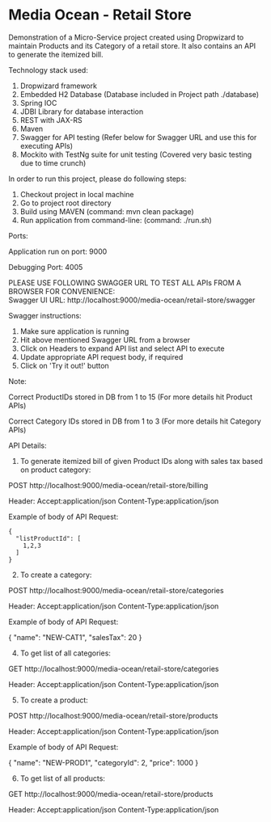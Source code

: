 # Media Ocean - Retail Store

Demonstration of a Micro-Service project created using Dropwizard to maintain Products and its Category of a retail store. 
It also contains an API to generate the itemized bill.  

Technology stack used:
1) Dropwizard framework
2) Embedded H2 Database (Database included in Project path ./database)
2) Spring IOC
3) JDBI Library for database interaction
4) REST with JAX-RS
5) Maven
6) Swagger for API testing (Refer below for Swagger URL and use this for executing APIs)
7) Mockito with TestNg suite for unit testing (Covered very basic testing due to time crunch)

In order to run this project, please do following steps:
1) Checkout project in local machine
2) Go to project root directory
3) Build using MAVEN (command:  mvn clean package)
4) Run application from command-line: (command:  ./run.sh) 

Ports:

Application run on port: 9000

Debugging Port: 4005

PLEASE USE FOLLOWING SWAGGER URL TO TEST ALL APIs FROM A BROWSER FOR CONVENIENCE:  
Swagger UI URL: http://localhost:9000/media-ocean/retail-store/swagger 

Swagger instructions:
 
1) Make sure application is running
2) Hit above mentioned Swagger URL from a browser
3) Click on Headers to expand API list and select API to execute
4) Update appropriate API request body, if required
5) Click on 'Try it out!' button


Note: 

Correct ProductIDs stored in DB from 1 to 15 (For more details hit Product APIs)

Correct Category IDs stored in DB from 1 to 3 (For more details hit Category APIs)

API Details:
1) To generate itemized bill of given Product IDs along with sales tax based on product category:
 
 POST    http://localhost:9000/media-ocean/retail-store/billing
 
 Header:
  Accept:application/json
  Content-Type:application/json  
  
 Example of body of API Request:
    
    {
      "listProductId": [
        1,2,3
      ]
    }
          
2) To create a category:
 
 POST    http://localhost:9000/media-ocean/retail-store/categories
 
 Header:
  Accept:application/json
  Content-Type:application/json
   
 Example of body of API Request:
 
 {
   "name": "NEW-CAT1",
   "salesTax": 20
 }

4) To get list of all categories:
 
 GET    http://localhost:9000/media-ocean/retail-store/categories
 
 Header:
  Accept:application/json
  Content-Type:application/json

 
5) To create a product:
 
 POST     http://localhost:9000/media-ocean/retail-store/products
 
 Header:
  Accept:application/json
  Content-Type:application/json
 
 Example of body of API Request:
 
 {
   "name": "NEW-PROD1",
   "categoryId": 2,
   "price": 1000
 }
 
 6) To get list of all products:
 
 GET http://localhost:9000/media-ocean/retail-store/products
 
 Header:
  Accept:application/json
  Content-Type:application/json
